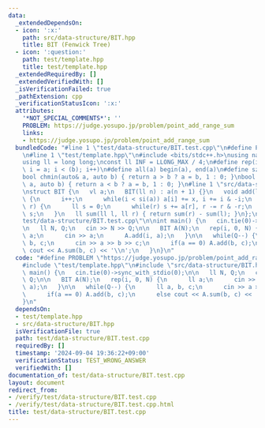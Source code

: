 ```yaml
---
data:
  _extendedDependsOn:
  - icon: ':x:'
    path: src/data-structure/BIT.hpp
    title: BIT (Fenwick Tree)
  - icon: ':question:'
    path: test/template.hpp
    title: test/template.hpp
  _extendedRequiredBy: []
  _extendedVerifiedWith: []
  _isVerificationFailed: true
  _pathExtension: cpp
  _verificationStatusIcon: ':x:'
  attributes:
    '*NOT_SPECIAL_COMMENTS*': ''
    PROBLEM: https://judge.yosupo.jp/problem/point_add_range_sum
    links:
    - https://judge.yosupo.jp/problem/point_add_range_sum
  bundledCode: "#line 1 \"test/data-structure/BIT.test.cpp\"\n#define PROBLEM \"https://judge.yosupo.jp/problem/point_add_range_sum\"\
    \n#line 1 \"test/template.hpp\"\n#include <bits/stdc++.h>\nusing namespace std;\n\
    using ll = long long;\nconst ll INF = LLONG_MAX / 4;\n#define rep(i, a, b) for(ll\
    \ i = a; i < (b); i++)\n#define all(a) begin(a), end(a)\n#define sz(a) ssize(a)\n\
    bool chmin(auto& a, auto b) { return a > b ? a = b, 1 : 0; }\nbool chmax(auto&\
    \ a, auto b) { return a < b ? a = b, 1 : 0; }\n#line 1 \"src/data-structure/BIT.hpp\"\
    \nstruct BIT {\n   vl a;\n   BIT(ll n) : a(n + 1) {}\n   void add(ll i, ll x)\
    \ {\n      i++;\n      while(i < si(a)) a[i] += x, i += i & -i;\n   }\n   ll sum(ll\
    \ r) {\n      ll s = 0;\n      while(r) s += a[r], r -= r & -r;\n      return\
    \ s;\n   }\n   ll sum(ll l, ll r) { return sum(r) - sum(l); }\n};\n#line 4 \"\
    test/data-structure/BIT.test.cpp\"\n\nint main() {\n   cin.tie(0)->sync_with_stdio(0);\n\
    \n   ll N, Q;\n   cin >> N >> Q;\n\n   BIT A(N);\n   rep(i, 0, N) {\n      ll\
    \ a;\n      cin >> a;\n      A.add(i, a);\n   }\n\n   while(Q--) {\n      ll a,\
    \ b, c;\n      cin >> a >> b >> c;\n      if(a == 0) A.add(b, c);\n      else\
    \ cout << A.sum(b, c) << '\\n';\n   }\n}\n"
  code: "#define PROBLEM \"https://judge.yosupo.jp/problem/point_add_range_sum\"\n\
    #include \"test/template.hpp\"\n#include \"src/data-structure/BIT.hpp\"\n\nint\
    \ main() {\n   cin.tie(0)->sync_with_stdio(0);\n\n   ll N, Q;\n   cin >> N >>\
    \ Q;\n\n   BIT A(N);\n   rep(i, 0, N) {\n      ll a;\n      cin >> a;\n      A.add(i,\
    \ a);\n   }\n\n   while(Q--) {\n      ll a, b, c;\n      cin >> a >> b >> c;\n\
    \      if(a == 0) A.add(b, c);\n      else cout << A.sum(b, c) << '\\n';\n   }\n\
    }\n"
  dependsOn:
  - test/template.hpp
  - src/data-structure/BIT.hpp
  isVerificationFile: true
  path: test/data-structure/BIT.test.cpp
  requiredBy: []
  timestamp: '2024-09-04 19:36:22+09:00'
  verificationStatus: TEST_WRONG_ANSWER
  verifiedWith: []
documentation_of: test/data-structure/BIT.test.cpp
layout: document
redirect_from:
- /verify/test/data-structure/BIT.test.cpp
- /verify/test/data-structure/BIT.test.cpp.html
title: test/data-structure/BIT.test.cpp
---
```

